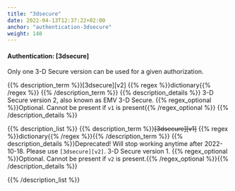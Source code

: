 ```yaml
---
title: "3dsecure"
date: 2022-04-13T12:37:22+02:00
anchor: "authentication-3dsecure"
weight: 140
---
```

#### Authentication: [3dsecure]

Only one 3-D Secure version can be used for a given authorization.

{{% description_term %}}[3dsecure][v2] {{% regex %}}dictionary{{% /regex %}}
{{% /description_term %}}
{{% description_details %}}
3-D Secure version 2, also known as EMV 3-D Secure.
{{% regex_optional %}}Optional. Cannot be present if `v1` is present{{% /regex_optional %}}
{{% /description_details %}}

{{% description_list %}}
{{% description_term %}}~~[3dsecure][v1]~~ {{% regex %}}dictionary{{% /regex %}}{{% /description_term %}}
{{% description_details %}}Deprecated! Will stop working anytime after 2022-10-18. Please use `[3dsecure][v2]`.
3-D Secure version 1.
{{% regex_optional %}}Optional. Cannot be present if `v2` is present.{{% /regex_optional %}}{{% /description_details %}}

{{% /description_list %}}
